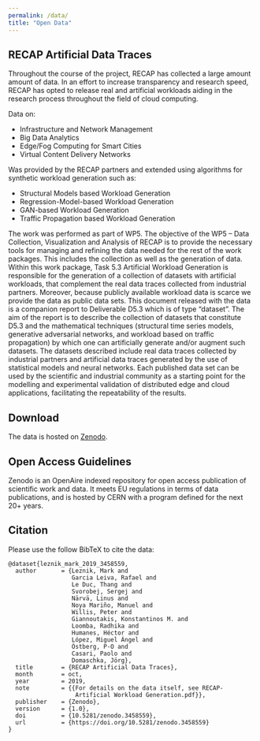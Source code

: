 ```yaml
---
permalink: /data/
title: "Open Data"
---
```


## RECAP Artificial Data Traces

Throughout the course of the project, RECAP has collected a large amount amount of data.
In an effort to increase transparency and research speed, RECAP has opted to release real and artificial workloads aiding in the research process throughout the field of cloud computing.

Data on:

* Infrastructure and Network Management
* Big Data Analytics
* Edge/Fog Computing for Smart Cities
* Virtual Content Delivery Networks

Was provided by the RECAP partners and extended using algorithms for synthetic workload generation such as:

* Structural Models based Workload Generation
* Regression-Model-based Workload Generation
* GAN-based Workload Generation
* Traffic Propagation based Workload Generation

The work was performed as part of WP5.
The objective of the WP5 – Data Collection, Visualization and Analysis of RECAP is to provide the necessary tools for managing and refining the data needed for the rest of the work packages. This includes the collection as well as the generation of data.
Within this work package, Task 5.3 Artificial Workload Generation is responsible for the generation of a collection of datasets with artificial workloads, that complement the real data traces collected from industrial partners. Moreover, because publicly available workload data is scarce we provide the data as public data sets.
This document released with the data is a companion report to Deliverable D5.3 which is of type “dataset”. The aim of the report is to describe the collection of datasets that constitute D5.3 and the mathematical techniques (structural time series models, generative adversarial networks, and workload based on traffic propagation) by which one can artificially generate and/or augment such datasets.
The datasets described include real data traces collected by industrial partners and artificial data traces generated by the use of statistical models and neural networks. Each published data set can be used by the scientific and industrial community as a starting point for the modelling and experimental validation of distributed edge and cloud applications, facilitating the repeatability of the results.

## Download

The data is hosted on [Zenodo](https://doi.org/10.5281/zenodo.3458559).

## Open Access Guidelines

Zenodo is an OpenAire indexed repository for open access publication of scientific work and data.
It meets EU regulations in terms of data publications, and is hosted by CERN with a program defined for the next 20+ years.

## Citation

Please use the follow BibTeX to cite the data:

```TeX
@dataset{leznik_mark_2019_3458559,
  author       = {Leznik, Mark and
                  Garcia Leiva, Rafael and
                  Le Duc, Thang and
                  Svorobej, Sergej and
                  Närvä, Linus and
                  Noya Mariño, Manuel and
                  Willis, Peter and
                  Giannoutakis, Konstantinos M. and
                  Loomba, Radhika and
                  Humanes, Héctor and
                  López, Miguel Ángel and
                  Östberg, P-O and
                  Casari, Paolo and
                  Domaschka, Jörg},
  title        = {RECAP Artificial Data Traces},
  month        = oct,
  year         = 2019,
  note         = {{For details on the data itself, see RECAP- 
                   Artificial Workload Generation.pdf}},
  publisher    = {Zenodo},
  version      = {1.0},
  doi          = {10.5281/zenodo.3458559},
  url          = {https://doi.org/10.5281/zenodo.3458559}
}
```